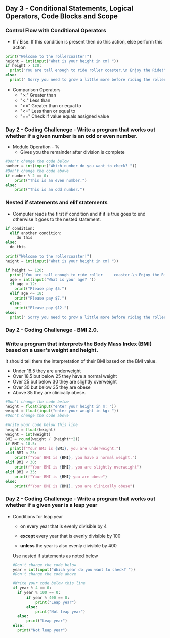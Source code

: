 ## Day 3 - Conditional Statements, Logical Operators, Code Blocks and Scope

### Control Flow with Conditional Operators
* If / Else: If this condition is present then do this action, else perform this action
``` python
print("Welcome to the rollercoaster!")
height = int(input("What is your height in cm? "))
if height > 120:
  print("You are tall enough to ride roller coaster.\n Enjoy the Ride!")
else:
  print(" Sorry you need to grow a little more before riding the rollercoaster.\n Please come back in a few years!")
```
* Comparison Operators
    - ">:" Greater than
    - "<:" Less than
    - ">=" Greater than or equal to
    - "<=" Less than or equal to
    - "==" Check if value equals assigned value

### Day 2 - Coding Challenege - Write a program that works out whether if a given number is an odd or even number.

* Modulo Operation - %
    - Gives you the remainder after division is complete
 
``` python
#Don't change the code below
number = int(input("Which number do you want to check? "))
#Don't change the code above
if number % 2 == 0:
    print("This is an even number.")
else: 
    print("This is an odd number.")
```
### Nested if statements and elif statements
* Computer reads the first if condition and if it is true goes to end otherwise it goes to the nested statement. 
``` python
if condition:
  elif another condition:
     do this
else:
  do this
```
``` python
print("Welcome to the rollercoaster!")
height = int(input("What is your height in cm? "))

if height >= 120:
  print("You are tall enough to ride roller     coaster.\n Enjoy the Ride!")
  age = int(input("What is your age? "))
  if age < 12:
    print("Please pay $5.")
  elif age <= 18: 
    print("Please pay $7.")
  else:
    print("Please pay $12.")
else:
  print(" Sorry you need to grow a little more before riding the rollercoaster.\n Please come back in a few years!")
```
### Day 2 - Coding Challenege - BMI 2.0. 
### Write a program that interprets the Body Mass Index (BMI) based on a user's weight and height.

It should tell them the interpretation of their BMI based on the BMI value.

* Under 18.5 they are underweight
* Over 18.5 but below 25 they have a normal weight
* Over 25 but below 30 they are slightly overweight
* Over 30 but below 35 they are obese
* Above 35 they are clinically obese.

``` python 
#Don't change the code below
height = float(input("enter your height in m: "))
weight = float(input("enter your weight in kg: "))
#Don't change the code above

#Write your code below this line
height = float(height)
weight = int(weight)
BMI = round(weight / (height**2))
if BMI < 18.5:
  print(f"Your BMI is {BMI}, you are underweight.")
elif BMI < 25:
    print(f"Your BMI is {BMI}, you have a normal weight.")
elif BMI < 30:
    print(f"Your BMI is {BMI}, you are slightly overweight") 
elif BMI < 35:
    print(f"Your BMI is {BMI} you are obese")
else:
    print(f"Your BMI is {BMI}, you are clinically obese")
```
### Day 2 - Coding Challenege - Write a program that works out whether if a given year is a leap year

* Conditions for leap year
  - on every year that is evenly divisible by 4 

  - **except** every year that is evenly divisible by 100 

  - **unless** the year is also evenly divisible by 400
 
  Use nested if statements as noted below

  ``` python
  #Don't change the code below
  year = int(input("Which year do you want to check? "))
  #Don't change the code above

  #Write your code below this line
  if year % 4 == 0:
    if year % 100 == 0:
        if year % 400 == 0:
            print("Leap year")
        else:
            print("Not leap year")
    else:
        print("Leap year")
  else:
    print("Not leap year")
  ```
